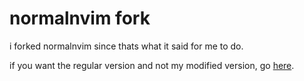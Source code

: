 # normalnvim fork

i forked normalnvim since thats what it said for me to do.

if you want the regular version and not my modified version, go [here](https://github.com/NormalNvim/NormalNvim).
